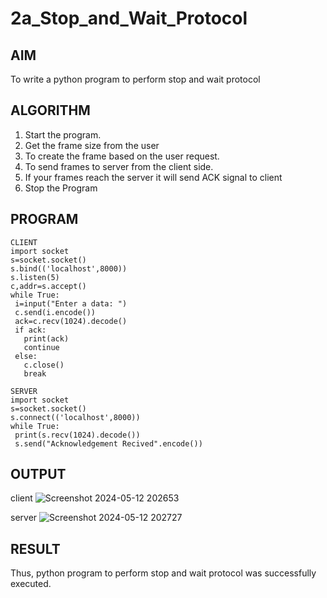 # 2a_Stop_and_Wait_Protocol
## AIM 
To write a python program to perform stop and wait protocol
## ALGORITHM
1. Start the program.
2. Get the frame size from the user
3. To create the frame based on the user request.
4. To send frames to server from the client side.
5. If your frames reach the server it will send ACK signal to client
6. Stop the Program
## PROGRAM
```
CLIENT
import socket
s=socket.socket()
s.bind(('localhost',8000))
s.listen(5)
c,addr=s.accept()
while True:
 i=input("Enter a data: ")
 c.send(i.encode())
 ack=c.recv(1024).decode()
 if ack:
   print(ack)
   continue
 else:
   c.close()
   break

SERVER
import socket
s=socket.socket()
s.connect(('localhost',8000))
while True:
 print(s.recv(1024).decode())
 s.send("Acknowledgement Recived".encode())
```
## OUTPUT
client 
![Screenshot 2024-05-12 202653](https://github.com/jyesvanthe/2a_Stop_and_Wait_Protocol/assets/150319392/ff79bf98-13e0-4a56-84a2-3d239921163d)

server
![Screenshot 2024-05-12 202727](https://github.com/jyesvanthe/2a_Stop_and_Wait_Protocol/assets/150319392/68c72120-cd10-481b-9c4b-959fa88f3884)


## RESULT
Thus, python program to perform stop and wait protocol was successfully executed.
